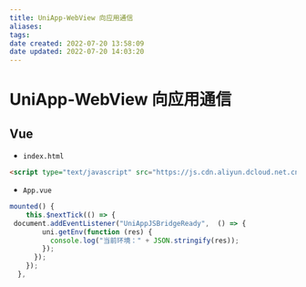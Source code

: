 ```yaml
---
title: UniApp-WebView 向应用通信
aliases: 
tags: 
date created: 2022-07-20 13:58:09
date updated: 2022-07-20 14:03:20
---
```


# UniApp-WebView 向应用通信

## Vue

- `index.html`

```html
<script type="text/javascript" src="https://js.cdn.aliyun.dcloud.net.cn/dev/uni-app/uni.webview.1.5.2.js"></script>
```

- `App.vue`

```javascript
mounted() {
    this.$nextTick(() => { 
 document.addEventListener("UniAppJSBridgeReady",  () => {
        uni.getEnv(function (res) {
          console.log("当前环境：" + JSON.stringify(res));
        });
      });
    });
  },
```

